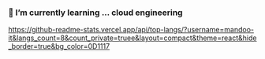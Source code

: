 ### 🌱 I’m currently learning ... cloud engineering



https://github-readme-stats.vercel.app/api/top-langs/?username=mandoo-it&langs_count=8&count_private=truee&layout=compact&theme=react&hide_border=true&bg_color=0D1117
